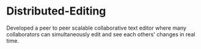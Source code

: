 Distributed-Editing
===================

Developed a peer to peer scalable collaborative text editor where many collaborators can simultaneously edit and see each others' changes in real time. 
